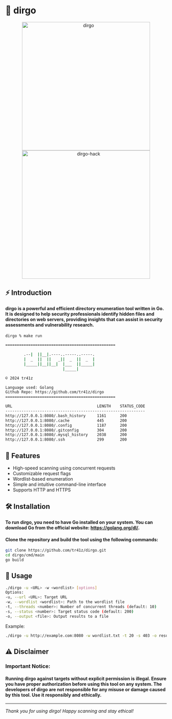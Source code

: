 # 🎯 dirgo

<p align="center">
  <img src="https://github.com/user-attachments/assets/1956bdcd-43cb-4b35-82ee-ae394fc258cb" alt="dirgo" width="400" height="400"/>
  <img src="https://github.com/user-attachments/assets/137f1e94-c304-437b-a521-509b3c2b7e5b" alt="dirgo-hack" width="400" height="400"/>
</p>


## ⚡ Introduction

#### **dirgo is a powerful and efficient directory enumeration tool written in Go. It is designed to help security professionals identify hidden files and directories on web servers, providing insights that can assist in security assessments and vulnerability research.**

```bash
dirgo % make run

================================================
                      
        .--|  ||__|.----..-----..-----.
        |  _  ||  ||   _||  _  ||  _  |
        |_____||__||__|  |___  ||_____|
                         |_____|       

© 2024 tr41z

Language used: Golang
Github Repo: https://github.com/tr41z/dirgo
================================================

URL                                     LENGTH    STATUS_CODE
-------------------------------------------------------------
http://127.0.0.1:8080/.bash_history     1161      200       
http://127.0.0.1:8080/.cache            445       200       
http://127.0.0.1:8080/.config           1187      200       
http://127.0.0.1:8080/.gitconfig        304       200       
http://127.0.0.1:8080/.mysql_history    2038      200       
http://127.0.0.1:8080/.ssh              299       200 
```

## 🚀 Features

- High-speed scanning using concurrent requests
- Customizable request flags
- Wordlist-based enumeration
- Simple and intuitive command-line interface
- Supports HTTP and HTTPS

## 🛠️ Installation

#### To run dirgo, you need to have Go installed on your system. You can download Go from the official website: https://golang.org/dl/.

#### Clone the repository and build the tool using the following commands:

```bash
git clone https://github.com/tr41z/dirgo.git
cd dirgo/cmd/main
go build
```

## 📝 Usage

```bash
./dirgo -u <URL> -w <wordlist> [options]
Options:
-u, --url <URL>: Target URL
-w, --wordlist <wordlist>: Path to the wordlist file
-t, --threads <number>: Number of concurrent threads (default: 10)
-s, --status <number>: Target status code (default: 200)
-o, --output <file>: Output results to a file
```

Example:
```bash
./dirgo -u http://example.com:8080 -w wordlist.txt -t 20 -s 403 -o results.txt
```

## ⚠️ Disclaimer

### Important Notice:

#### Running dirgo against targets without explicit permission is illegal. Ensure you have proper authorization before using this tool on any system. The developers of dirgo are not responsible for any misuse or damage caused by this tool. Use it responsibly and ethically.

---

*Thank you for using dirgo! Happy scanning and stay ethical!*
